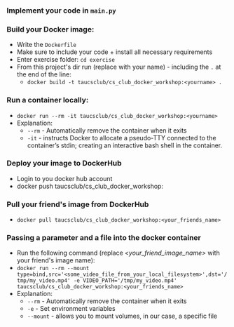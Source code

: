 ### Implement your code in `main.py`

### Build your Docker image:
* Write the `Dockerfile`
* Make sure to include your code + install all necessary requirements
* Enter exercise folder: `cd exercise`
* From this project's dir run (replace _<yourname>_ with your name) - including the `.` at the end of the line:
  * `docker build -t taucsclub/cs_club_docker_workshop:<yourname> .`

### Run a container locally:
* `docker run --rm -it taucsclub/cs_club_docker_workshop:<yourname>`
* Explanation:
  * `--rm` - Automatically remove the container when it exits
  * `-it` -  instructs Docker to allocate a pseudo-TTY connected to the container’s stdin; creating an interactive bash shell in the container.

### Deploy your image to DockerHub
* Login to you docker hub account
* docker push taucsclub/cs_club_docker_workshop:<yourname>

### Pull your friend's image from DockerHub
* `docker pull taucsclub/cs_club_docker_workshop:<your_friends_name>`

### Passing a parameter and a file into the docker container
* Run the following command (replace _<your_friend_image_name>_ with your friend's image name):
* `docker run --rm --mount type=bind,src='<some_video_file_from_your_local_filesystem>',dst='/tmp/my_video.mp4' -e VIDEO_PATH='/tmp/my_video.mp4' taucsclub/cs_club_docker_workshop:<your_friends_name>`
* Explanation:
  * `--rm` - Automatically remove the container when it exits
  * `-e` - Set environment variables
  * `--mount` - allows you to mount volumes, in our case, a specific file
